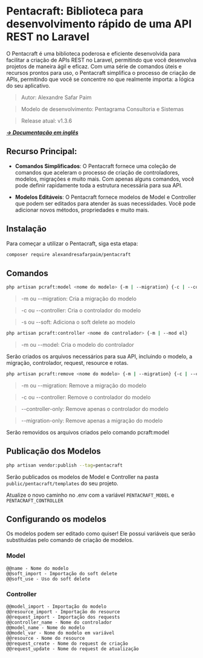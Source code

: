 # Pentacraft: Biblioteca para desenvolvimento rápido de uma API REST no Laravel

O Pentacraft é uma biblioteca poderosa e eficiente desenvolvida para facilitar a criação de APIs REST no Laravel, permitindo que você desenvolva projetos de maneira ágil e eficaz. Com uma série de comandos úteis e recursos prontos para uso, o Pentacraft simplifica o processo de criação de APIs, permitindo que você se concentre no que realmente importa: a lógica do seu aplicativo.

> Autor: Alexandre Safar Paim

> Modelo de desenvolvimento: Pentagrama Consultoria e Sistemas

> Release atual: v1.3.6

***[**&rarr; Documentação em inglês**](intl/README_EN.md)***

## Recurso Principal:

- **Comandos Simplificados**: O Pentacraft fornece uma coleção de comandos que aceleram o processo de criação de controladores, modelos, migrações e muito mais. Com apenas alguns comandos, você pode definir rapidamente toda a estrutura necessária para sua API.

- **Modelos Editáveis**: O Pentacraft fornece modelos de Model e Controller que podem ser editados para atender às suas necessidades. Você pode adicionar novos métodos, propriedades e muito mais.


## Instalação

Para começar a utilizar o Pentacraft, siga esta etapa:

```bash
composer require alexandresafarpaim/pentacraft
```

## Comandos

```bash
php artisan pcraft:model <nome do modelo> {-m | --migration} {-c | --controller} {-s | --soft}
```
> -m ou --migration: Cria a migração do modelo

> -c ou --controller: Cria o controlador do modelo

> -s ou --soft: Adiciona o soft delete ao modelo

```bash
php artisan pcraft:controller <nome do controlador> {-m | --mod el}
```
> -m ou --model: Cria o modelo do controlador

Serão criados os arquivos necessários para sua API, incluindo o modelo, a migração, controlador, request, resource e rotas.

```bash
php artisan pcraft:remove <nome do modelo> {-m | --migration} {-c | --controller} {--controller-only} {migration-only}
```
> -m ou --migration: Remove a migração do modelo

> -c ou --controller: Remove o controlador do modelo

> --controller-only: Remove apenas o controlador do modelo

> --migration-only: Remove apenas a migração do modelo

Serão removidos os arquivos criados pelo comando pcraft:model


## Publicação dos Modelos

```bash
php artisan vendor:publish --tag=pentacraft
```

Serão publicados os modelos de Model e Controller na pasta ```public/pentacraft/templates``` do seu projeto.

Atualize o novo caminho no .env com a variável ```PENTACRAFT_MODEL``` e ```PENTACRAFT_CONTROLLER```


## Configurando os modelos

Os modelos podem ser editado como quiser! Ele possui variáveis que serão substituidas pelo comando de criação de modelos.

### Model

```
@@name - Nome do modelo
@@soft_import - Importação do soft delete
@@soft_use - Uso do soft delete
```

### Controller

```
@@model_import - Importação do modelo
@@resource_import - Importação do resource
@@request_import - Importação dos requests
@@controller_name - Nome do controlador 
@@model_name - Nome do modelo
@@model_var - Nome do modelo em variável
@@resource - Nome do resource
@@request_create - Nome do request de criação
@@request_update - Nome do request de atualização
```
